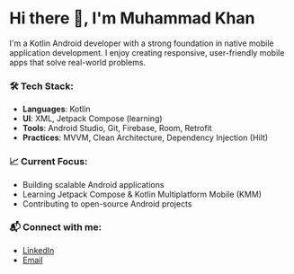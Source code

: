 # Hi there 👋, I'm Muhammad Khan

I'm a Kotlin Android developer with a strong foundation in native mobile application development. I enjoy creating responsive, user-friendly mobile apps that solve real-world problems.

### 🛠️ Tech Stack:
- **Languages**: Kotlin  
- **UI**: XML, Jetpack Compose (learning)  
- **Tools**: Android Studio, Git, Firebase, Room, Retrofit  
- **Practices**: MVVM, Clean Architecture, Dependency Injection (Hilt)

### 📈 Current Focus:
- Building scalable Android applications
- Learning Jetpack Compose & Kotlin Multiplatform Mobile (KMM)
- Contributing to open-source Android projects

### 📬 Connect with me:
- [LinkedIn](https://www.linkedin.com/in/muhammad-khan-0b401233a/)
- [Email](muhammadkhancs0092@gmail.com)
